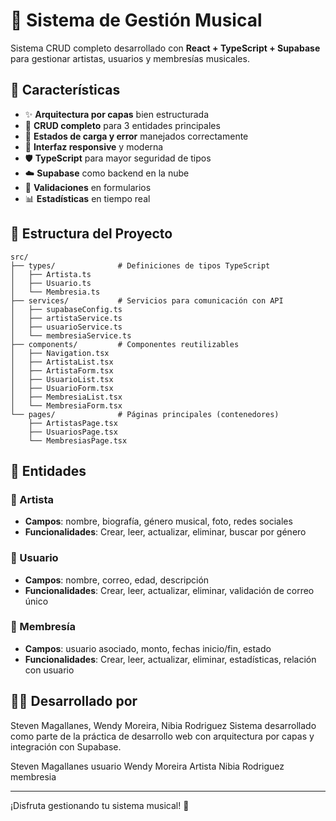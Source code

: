 # 🎵 Sistema de Gestión Musical

Sistema CRUD completo desarrollado con **React + TypeScript + Supabase** para gestionar artistas, usuarios y membresías musicales.

## 🚀 Características

- ✨ **Arquitectura por capas** bien estructurada
- 🎨 **CRUD completo** para 3 entidades principales
- 🔄 **Estados de carga y error** manejados correctamente
- 📱 **Interfaz responsive** y moderna
- 🛡️ **TypeScript** para mayor seguridad de tipos
- ☁️ **Supabase** como backend en la nube
- 🎯 **Validaciones** en formularios
- 📊 **Estadísticas** en tiempo real

## 📁 Estructura del Proyecto

```
src/
├── types/              # Definiciones de tipos TypeScript
│   ├── Artista.ts
│   ├── Usuario.ts
│   └── Membresia.ts
├── services/           # Servicios para comunicación con API
│   ├── supabaseConfig.ts
│   ├── artistaService.ts
│   ├── usuarioService.ts
│   └── membresiaService.ts
├── components/         # Componentes reutilizables
│   ├── Navigation.tsx
│   ├── ArtistaList.tsx
│   ├── ArtistaForm.tsx
│   ├── UsuarioList.tsx
│   ├── UsuarioForm.tsx
│   ├── MembresiaList.tsx
│   └── MembresiaForm.tsx
└── pages/              # Páginas principales (contenedores)
    ├── ArtistasPage.tsx
    ├── UsuariosPage.tsx
    └── MembresiasPage.tsx
```

## 🎯 Entidades

### 🎨 Artista
- **Campos**: nombre, biografía, género musical, foto, redes sociales
- **Funcionalidades**: Crear, leer, actualizar, eliminar, buscar por género

### 👥 Usuario  
- **Campos**: nombre, correo, edad, descripción
- **Funcionalidades**: Crear, leer, actualizar, eliminar, validación de correo único

### 🎫 Membresía
- **Campos**: usuario asociado, monto, fechas inicio/fin, estado
- **Funcionalidades**: Crear, leer, actualizar, eliminar, estadísticas, relación con usuario


## 👨‍💻 Desarrollado por

Steven Magallanes, Wendy Moreira, Nibia Rodriguez
Sistema desarrollado como parte de la práctica de desarrollo web con arquitectura por capas y integración con Supabase.

Steven Magallanes usuario
Wendy Moreira Artista
Nibia Rodriguez membresia

---

¡Disfruta gestionando tu sistema musical! 🎵
